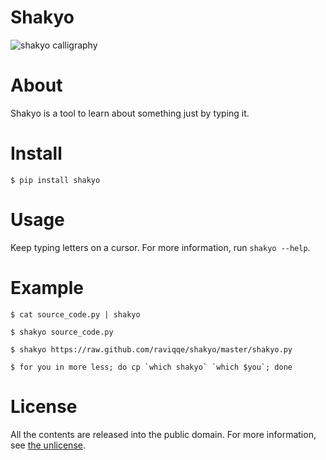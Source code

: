 # Shakyo

![shakyo calligraphy](https://raw.github.com/raviqqe/shakyo/master/img/shakyo_calligraphy.png)


# About

Shakyo is a tool to learn about something just by typing it.


# Install

```
$ pip install shakyo
```


# Usage

Keep typing letters on a cursor.
For more information, run `shakyo --help`.


# Example

```
$ cat source_code.py | shakyo
```

```
$ shakyo source_code.py
```

```
$ shakyo https://raw.github.com/raviqqe/shakyo/master/shakyo.py
```

```
$ for you in more less; do cp `which shakyo` `which $you`; done
```


# License

All the contents are released into the public domain.
For more information, see [the unlicense](http://unlicense.org/UNLICENSE).
